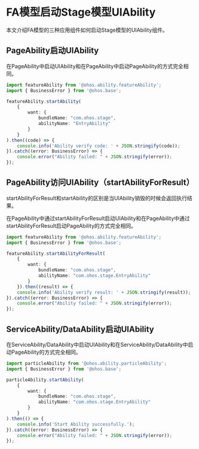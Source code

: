 # FA模型启动Stage模型UIAbility


本文介绍FA模型的三种应用组件如何启动Stage模型的UIAbility组件。


## PageAbility启动UIAbility

  在PageAbility中启动UIAbility和在PageAbility中启动PageAbility的方式完全相同。

```ts
import featureAbility from '@ohos.ability.featureAbility';
import { BusinessError } from '@ohos.base';

featureAbility.startAbility(
    {
        want: {
            bundleName: "com.ohos.stage",
            abilityName: "EntryAbility"
        }
    }
).then((code) => {
    console.info('Ability verify code: ' + JSON.stringify(code));
}).catch((error: BusinessError) => {
    console.error("Ability failed: " + JSON.stringify(error));
});
```


## PageAbility访问UIAbility（startAbilityForResult）

startAbilityForResult和startAbility的区别是当UIAbility销毁的时候会返回执行结果。

在PageAbility中通过startAbilityForResult启动UIAbility和在PageAbility中通过startAbilityForResult启动PageAbility的方式完全相同。


```ts
import featureAbility from '@ohos.ability.featureAbility';
import { BusinessError } from '@ohos.base';

featureAbility.startAbilityForResult(
    {
        want: {
            bundleName: "com.ohos.stage",
            abilityName: "com.ohos.stage.EntryAbility"
        }
    }).then((result) => {
    console.info('Ability verify result: ' + JSON.stringify(result));
}).catch((error: BusinessError) => {
    console.error("Ability failed: " + JSON.stringify(error));
});
```


## ServiceAbility/DataAbility启动UIAbility

在ServiceAbility/DataAbility中启动UIAbility和在ServiceAbility/DataAbility中启动PageAbility的方式完全相同。


```ts
import particleAbility from '@ohos.ability.particleAbility';
import { BusinessError } from '@ohos.base';

particleAbility.startAbility(
    {
        want: {
            bundleName: "com.ohos.stage",
            abilityName: "com.ohos.stage.EntryAbility"
        }
    }
).then(() => {
    console.info('Start Ability successfully.');
}).catch((error: BusinessError) => {
    console.error("Ability failed: " + JSON.stringify(error));
});
```
